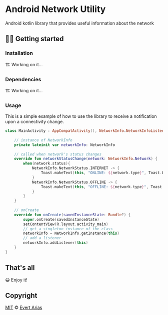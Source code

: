 # Android Network Utility

Android kotlin library that provides useful information about the network

## :man_technologist: Getting started

### Installation 

:building_construction: Working on it...

### Dependencies

:building_construction: Working on it...

### Usage

This is a simple example of how to use the library to receive a notification upon a connectivity change.

```Kotlin
class MainActivity : AppCompatActivity(), NetworkInfo.NetworkInfoListener {
   
    // instance of NetworkInfo
    private lateinit var networkInfo: NetworkInfo
    
    // called when network's status changes
    override fun networkStatusChange(network: NetworkInfo.Network) {
        when(network.status){
            NetworkInfo.NetworkStatus.INTERNET -> {
                Toast.makeText(this, "ONLINE: ${network.type}", Toast.LENGTH_SHORT).show()
            }
            NetworkInfo.NetworkStatus.OFFLINE -> {
                Toast.makeText(this, "OFFLINE: ${network.type}", Toast.LENGTH_SHORT).show()
            }
        }
    }
    
    // onCreate
    override fun onCreate(savedInstanceState: Bundle?) {
        super.onCreate(savedInstanceState)
        setContentView(R.layout.activity_main)
        // get a singleton instance of the class
        networkInfo = NetworkInfo.getInstance(this)
        // add a listener
        networkInfo.addListener(this)
    }
}

```

## That's all

:grinning: Enjoy it!



## Copyright

[MIT](https://github.com/evert-arias/android-network-utility/blob/master/LICENSE) © [Evert Arias](https://evert-arias.github.io/)